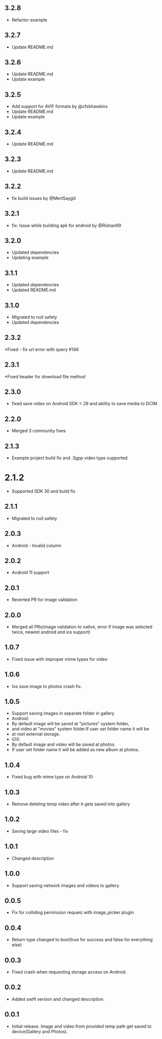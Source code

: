 ## 3.2.8
- Refactor example

## 3.2.7
- Update README.md

## 3.2.6

- Update README.md
- Update example

## 3.2.5
- Add support for AVIF formats by @cfsbhawkins
- Update README.md
- Update example

## 3.2.4

- Update README.md

## 3.2.3

- Update README.md

## 3.2.2

- fix build issues by @MertSaygili

## 3.2.1

- fix: Issue while building apk for android by @Rishan99

## 3.2.0

- Updated dependencies
- Updating example

## 3.1.1

- Updated dependencies
- Updated README.md

## 3.1.0

- Migrated to null safety
- Updated dependencies

## 2.3.2

*Fixed - fix url error with query #146

## 2.3.1

*Fixed header for download file method

## 2.3.0

- fixed save video on Android SDK < 29 and ability to save media to DCIM

## 2.2.0

- Merged 3 community fixes

## 2.1.3

- Example project build fix and .3gpp video type supported

# 2.1.2

- Supported SDK 30 and build fix

## 2.1.1

- Migrated to null safety

## 2.0.3

- Android - Invalid column

## 2.0.2

- Android 11 support

## 2.0.1

- Reverted PR for image validation

## 2.0.0

- Merged all PRs(image validation to native, error if image was selected twice,
  newest android and ios support)

## 1.0.7

- Fixed issue with improper mime types for video

## 1.0.6

- Ios save image to photos crash fix.

## 1.0.5

- Support saving images in separate folder in gallery
- Android:
- By default image will be saved at "pictures" system folder,
- and video at "movies" system folder.If user set folder name it will be
- at root external storage.
- iOS:
- By default image and video will be saved at photos.
- If user set folder name it will be added as new album at photos.

## 1.0.4

- Fixed bug with mime type on Android 10

## 1.0.3

- Remove deleting temp video after it gets saved into gallery

## 1.0.2

- Saving large video files - fix

## 1.0.1

- Changed description

## 1.0.0

- Support saving network images and videos to gallery

## 0.0.5

- Fix for colliding permission request with image_picker plugin

## 0.0.4

- Return type changed to bool(true for success and false for everything else)

## 0.0.3

- Fixed crash when requesting storage access on Android.

## 0.0.2

- Added swift version and changed description.

## 0.0.1

- Initial release. Image and video from provided temp path get saved to
  device(Gallery and Photos).
